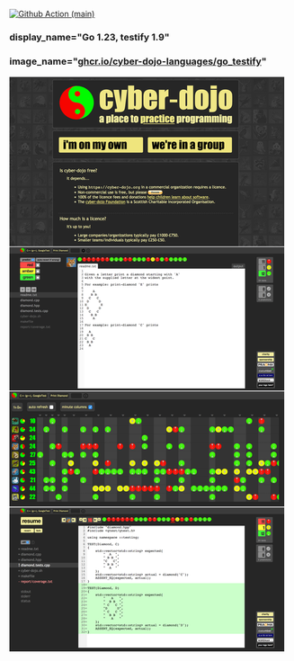 [![Github Action (main)](https://github.com/cyber-dojo-start-points/go-testify/actions/workflows/main.yml/badge.svg)](https://github.com/cyber-dojo-start-points/go-testify/actions)

### display_name="Go 1.23, testify 1.9"
### image_name="[ghcr.io/cyber-dojo-languages/go_testify](https://github.com/cyber-dojo-languages/go-testify/pkgs/container/go_testify)"

![cyber-dojo.org home page](https://github.com/cyber-dojo/cyber-dojo/blob/master/shared/home_page_snapshot.png)
